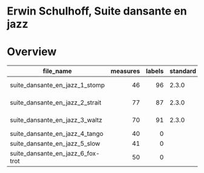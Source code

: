 # Erwin Schulhoff, Suite dansante en jazz

# Overview
|            file_name            |measures|labels|standard|annotators |reviewers|
|---------------------------------|-------:|-----:|--------|-----------|---------|
|suite_dansante_en_jazz_1_stomp   |      46|    96|2.3.0   |Amelia Brey|DK       |
|suite_dansante_en_jazz_2_strait  |      77|    87|2.3.0   |Amelia Brey|DK       |
|suite_dansante_en_jazz_3_waltz   |      70|    91|2.3.0   |Amelia Brey|DK       |
|suite_dansante_en_jazz_4_tango   |      40|     0|        |           |         |
|suite_dansante_en_jazz_5_slow    |      41|     0|        |           |         |
|suite_dansante_en_jazz_6_fox-trot|      50|     0|        |           |         |
